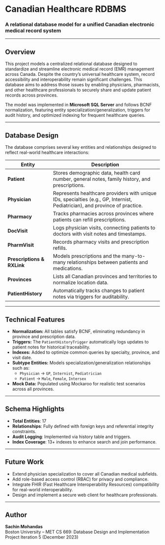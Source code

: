 # Canadian Healthcare RDBMS

### A relational database model for a unified Canadian electronic medical record system

---

## Overview

This project models a centralized relational database designed to standardize and streamline electronic medical record (EMR) management across Canada. Despite the country’s universal healthcare system, record accessibility and interoperability remain significant challenges. This database aims to address those issues by enabling physicians, pharmacists, and other healthcare professionals to securely share and update patient records across provinces.

The model was implemented in **Microsoft SQL Server** and follows BCNF normalization, featuring entity specialization/generalization, triggers for audit history, and optimized indexing for frequent healthcare queries.

---

## Database Design

The database comprises several key entities and relationships designed to reflect real-world healthcare interactions:

| Entity | Description |
|---------|-------------|
| **Patient** | Stores demographic data, health card number, general notes, family history, and prescriptions. |
| **Physician** | Represents healthcare providers with unique IDs, specialties (e.g., GP, Internist, Pediatrician), and province of practice. |
| **Pharmacy** | Tracks pharmacies across provinces where patients can refill prescriptions. |
| **DocVisit** | Logs physician visits, connecting patients to doctors with visit notes and timestamps. |
| **PharmVisit** | Records pharmacy visits and prescription refills. |
| **Prescriptions & RXLink** | Models prescriptions and the many-to-many relationships between patients and medications. |
| **Provinces** | Lists all Canadian provinces and territories to normalize location data. |
| **PatientHistory** | Automatically tracks changes to patient notes via triggers for auditability. |

---

## Technical Features

- **Normalization:** All tables satisfy BCNF, eliminating redundancy in province and prescription data.  
- **Triggers:** The `PatientHistoryTrigger` automatically logs updates to patient notes for historical traceability.  
- **Indexes:** Added to optimize common queries by specialty, province, and visit date.  
- **Subtype Entities:** Models specialization/generalization relationships such as:
  - `Physician` → `GP`, `Internist`, `Pediatrician`
  - `Patient` → `Male`, `Female`, `Intersex`
- **Mock Data:** Populated using Mockaroo for realistic test scenarios across all provinces.

---

## Schema Highlights

- **Total Entities**: 17
- **Relationships**: Fully defined with foreign keys and referential integrity constraints.
- **Audit Logging**: Implemented via history table and triggers.
- **Index Coverage**: 13+ indexes to enhance search and join performance.

---

## Future Work

- Extend physician specialization to cover all Canadian medical subfields.
- Add role-based access control (RBAC) for privacy and compliance.
- Integrate FHIR (Fast Healthcare Interoperability Resources) compatibility for real-world interoperability.
- Design and implement a secure web client for healthcare professionals.

---

## Author

**Sachin Mohandas**  
Boston University – MET CS 669: Database Design and Implementation  
Project Iteration 5 (December 2023)
